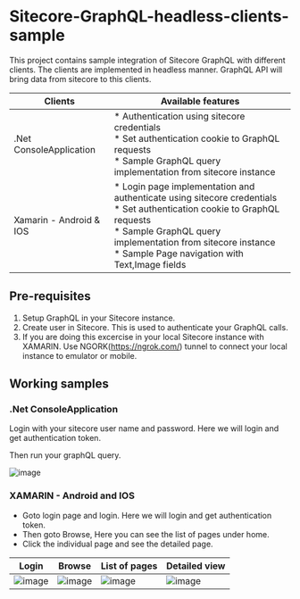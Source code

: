 # Sitecore-GraphQL-headless-clients-sample

This project contains sample integration of Sitecore GraphQL with different clients.
The clients are implemented in headless manner. GraphQL API will bring data from sitecore to this clients.

Clients | Available features 
--- | --- 
.Net ConsoleApplication | * Authentication using sitecore credentials <br> * Set authentication cookie to GraphQL requests <br> * Sample GraphQL query implementation from sitecore instance
Xamarin - Android & IOS | * Login page implementation and authenticate using sitecore credentials <br> * Set authentication cookie to GraphQL requests <br> * Sample GraphQL query implementation from sitecore instance <br> * Sample Page navigation with Text,Image fields
## Pre-requisites
1. Setup GraphQL in your Sitecore instance.
2. Create user in Sitecore. This is used to authenticate your GraphQL calls.
3. If you are doing this excercise in your local Sitecore instance with XAMARIN. Use NGORK(https://ngrok.com/) tunnel to connect your local instance to emulator or mobile.

## Working samples
### .Net ConsoleApplication
Login with your sitecore user name and password. Here we will login and get authentication token.

Then run your graphQL query.

![image](https://user-images.githubusercontent.com/11770345/129423167-8f159c4e-3af9-429e-9b62-fbe6f6a79ac0.png)

### XAMARIN - Android and IOS
* Goto login page and login. Here we will login and get authentication token.
* Then goto Browse, Here you can see the list of pages under home.
* Click the individual page and see the detailed page.

Login | Browse | List of pages | Detailed view 
--- | --- | --- | --- 
![image](https://user-images.githubusercontent.com/11770345/129423655-7225efc6-0f4c-4ee3-8900-bb8fbb0ca0e4.png) | ![image](https://user-images.githubusercontent.com/11770345/129423719-418b285c-e3a7-4b93-9c74-d491919b14f5.png) | ![image](https://user-images.githubusercontent.com/11770345/129423822-f6a5dbda-6f5b-4beb-89b1-64034b6c87ed.png) | ![image](https://user-images.githubusercontent.com/11770345/129423927-1534e5fc-1efe-4175-9b8a-edb0548081a1.png)













